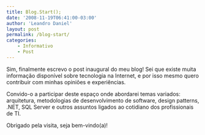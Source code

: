 ```yaml
---
title: Blog.Start();
date: '2008-11-19T06:41:00-03:00'
author: 'Leandro Daniel'
layout: post
permalink: /blog-start/
categories:
    - Informativo
    - Post
---
```


Sim, finalmente escrevo o post inaugural do meu blog! Sei que existe muita informação disponível sobre tecnologia na Internet, e por isso mesmo quero contribuir com minhas opiniões e experiências.

Convido-o a participar deste espaço onde abordarei temas variados: arquitetura, metodologias de desenvolvimento de software, design patterns, .NET, SQL Server e outros assuntos ligados ao cotidiano dos profissionais de TI.

  
Obrigado pela visita, seja bem-vindo(a)!